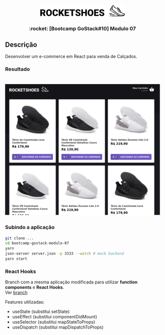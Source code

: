 <h1 align="center">
  <img src=".github/logo-inverted.png" />
</h1>

<h3 align="center">
  :rocket: [Bootcamp GoStack#10] Modulo 07
</h3>

## Descrição
Desenvolver um e-commerce em React para venda de Calçados.


### Resultado
<h1 align="center">
  <img src=".github/resultado.png" width="800px" />
</h1>

### Subindo a aplicação
```sh
git clone ...
cd bootcamp-gostack-modulo-07
yarn
json-server server.json -p 3333 --watch # mock backend
yarn start
```

### React Hooks
Branch com a mesma aplicação modificada para utilizar __function components__ e __React Hooks__.  
Ver [branch](https://github.com/emanuelhfarias/bootcamp-gostack-modulo-07/tree/react-hooks)  

Features utilizadas:
* useState (substitui setState)
* useEffect (substitui componentDidMount)
* useSelector (substitui mapStateToProps)
* useDispatch (substitui mapDispatchToProps)

